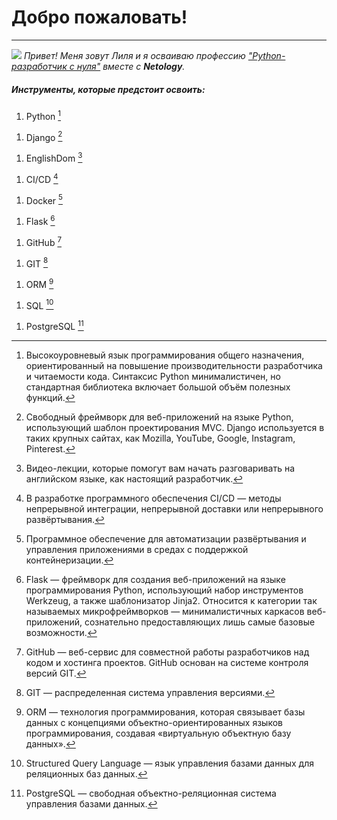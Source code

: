 # Добро пожаловать!
---
![](IMG_E6366.HEIC) _Привет!_
_Меня зовут Лиля и я осваиваю профессию ["Python-разработчик c нуля"](https://netology.ru/programs/python#/) вместе с __Netology__._




##### Инструменты, которые предстоит освоить:



1.   Python [^1]
[^1]: Высокоуровневый язык программирования общего назначения, ориентированный на повышение производительности разработчика и читаемости кода. 
Синтаксис Python минималистичен, но стандартная библиотека включает большой объём полезных функций.

1.   Django [^2]

[^2]: Свободный фреймворк для веб-приложений на языке Python, использующий шаблон проектирования MVC. Django используется в таких крупных сайтах, как Mozilla, YouTube, Google, Instagram, Pinterest.


1.   EnglishDom [^3]

[^3]: Видео-лекции, которые помогут вам начать разговаривать на английском языке, как настоящий разработчик.


1.   CI/CD [^4]

[^4]: В разработке программного обеспечения CI/CD — методы непрерывной интеграции, непрерывной доставки или непрерывного развёртывания. 


1.   Docker [^5]

[^5]: Программное обеспечение для автоматизации развёртывания и управления приложениями в средах с поддержкой контейнеризации.


1.   Flask [^6] 

[^6]: Flask — фреймворк для создания веб-приложений на языке программирования Python, использующий набор инструментов Werkzeug, а также шаблонизатор Jinja2. Относится к категории так называемых микрофреймворков — минималистичных каркасов веб-приложений, сознательно предоставляющих лишь самые базовые возможности.


1.   GitHub [^7]

[^7]: GitHub — веб-сервис для совместной работы разработчиков над кодом и хостинга проектов. GitHub основан на системе контроля версий GIT.


1.    GIT [^8]

[^8]: GIT — распределенная система управления версиями.


1.   ORM [^9]

[^9]: ORM — технология программирования, которая связывает базы данных с концепциями объектно-ориентированных языков программирования, создавая «виртуальную объектную базу данных».


1.    SQL [^10]

[^10]: Structured Query Language — язык управления базами данных для реляционных баз данных.


1.    PostgreSQL [^11]

[^11]: PostgreSQL — свободная объектно-реляционная система управления базами данных.

